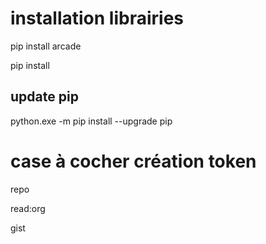 # installation librairies
pip install arcade 

pip install

 ## update pip
python.exe -m pip install --upgrade pip



# case à cocher création token
repo

read:org

gist
